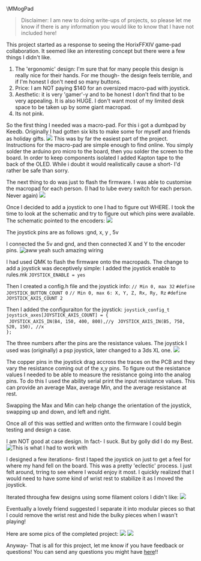 \MMogPad

> Disclaimer: I am new to doing write-ups of projects, so please let me know if there is any information you would like to know that I have not included here!   

This project started as a response to seeing the HorixFFXIV game-pad collaboration. It seemed like an interesting concept but there were a few things I didn't like. 

 1. The 'ergonomic' design: I'm sure that for many people this design is really nice for their hands. For me though- the design feels terrible, and if I'm honest I don't need so many buttons. 
 2. Price:  I am NOT paying $140 for an oversized macro-pad with joystick. 
 3. Aesthetic: it is very 'gamer'-y and to be honest I don't find that to be very appealing. It is also HUGE. I don't want most of my limited desk space to be taken up by some giant macropad. 
 4. Its not pink. 

So the first thing I needed was a macro-pad. For this i got a dumbpad by Keedb. Originally I had gotten six kits to make some for myself and friends as holiday gifts. 
![](https://raw.githubusercontent.com/MommiDearest/Keyboard-Diary/main/images/MMogpad/pictures/20231230_195903.jpg)
This was  by far the easiest part of the project. Instructions for the macro-pad are simple enough to find online.  You simply solder the arduino pro micro to the board, then you solder the screen to the board. In order to keep components isolated I added Kapton tape to the back of the OLED. While i doubt it would realistically cause a short- I'd rather be safe than sorry.

The next thing to do was just to flash the firmware. I was able to customise the macropad for each person. (I had to lube every switch for each person. Never again)
![](https://raw.githubusercontent.com/MommiDearest/Keyboard-Diary/main/images/MMogpad/pictures/20231231_171528.jpg)

Once I decided to add a joystick to one I had to figure out WHERE. I took the time to look at the schematic and try to figure out which pins were available. 
The schematic pointed to the encoders:
![](https://raw.githubusercontent.com/MommiDearest/Keyboard-Diary/main/images/MMogpad/pictures/pic.jpg)

The joystick pins are as follows :gnd, x, y , 5v 

I connected the 5v and gnd, and then connected X and Y to the encoder pins. 
![aww yeah such amazing wiring](https://raw.githubusercontent.com/MommiDearest/Keyboard-Diary/main/images/MMogpad/pictures/20240222_160001.jpg "aww yeah such amazing wiring")

I had used QMK to flash the firmware onto the macropads. The change to add a joystick was deceptively simple: 
I added the joystick enable to rules.mk
`JOYSTICK_ENABLE = yes`

Then I created a config.h file  and  the joystick info: 
`// Min 0, max 32`
`#define JOYSTICK_BUTTON_COUNT 0`
`// Min 0, max 6: X, Y, Z, Rx, Ry, Rz`
`#define JOYSTICK_AXIS_COUNT 2`

Then I added the configuraiton for the joystick:
`joystick_config_t joystick_axes[JOYSTICK_AXIS_COUNT] = {`   
   ` JOYSTICK_AXIS_IN(B4, 150, 400, 800),//y`
   ` JOYSTICK_AXIS_IN(B5, 750, 520, 150), //x`   
`};`

The three numbers after the pins are the resistance values.  The joystick I used was (originally) a psp joystick, later changed to a 3ds XL one. 
![](https://raw.githubusercontent.com/MommiDearest/Keyboard-Diary/main/images/MMogpad/pictures/20240301_203617.jpg) 

The copper pins in the joystick drag accross the traces on the PCB and they vary the resistance coming out of the x,y pins. To figure out the resistance values I needed to be able to measure the resistance going into the analog pins. To do this I used the ability serial print the input resistance values. This can provide an average Max, average Min, and the average resistance at rest. 

Swapping the Max and Min can help change the orientation of the joystick, swapping up and down, and left and right. 

Once all of this was settled and written onto the firmware I could begin testing and design a case.

I am NOT good at case design. In fact- I suck. But by golly did I do my Best. ![This is what I had to work with](https://raw.githubusercontent.com/MommiDearest/Keyboard-Diary/main/images/MMogpad/pictures/20240221_193110.jpg)

I designed a few iterations- first I taped the joystick on just to get a feel for where my hand fell on the board. This was a pretty 'eclectic' process. I just felt around, trring to see where I would enjoy it most. I quickly realized that I would need to have some kind of wrist rest to stabilize it as I moved the joystick.  

Iterated througha few designs using some filament colors I didn't like: 
![](https://raw.githubusercontent.com/MommiDearest/Keyboard-Diary/main/images/MMogpad/pictures/20240227_100857.jpg)

Eventually a lovely friend suggested I separate it into modular pieces so that I could remove the wrist rest and hide the bulky pieces when I wasn't playing! 

Here are some pics of the completed project: 
![](https://raw.githubusercontent.com/MommiDearest/Keyboard-Diary/main/images/MMogpad/pictures/20240228_080845.jpg)
![](https://raw.githubusercontent.com/MommiDearest/Keyboard-Diary/main/images/MMogpad/pictures/20240228_081307.jpg)

Anyway- That is all for this project, let me know if you have feedback or questions! You can send any questions you might have [here](mailto:celes.meh@gmial.com "here")!!



